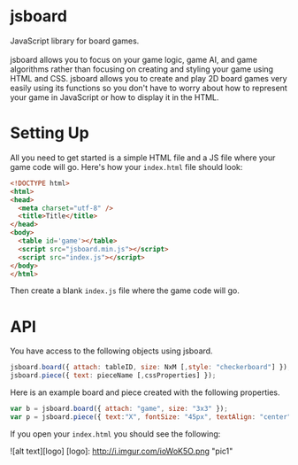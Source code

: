 # jsboard
JavaScript library for board games.
<br><br>
jsboard allows you to focus on your game logic, game AI, and game algorithms rather than focusing on creating and styling your game using HTML and CSS. jsboard allows you to create and play 2D board games very easily using its functions so you don't have to worry about how to represent your game in JavaScript or how to display it in the HTML. 

# Setting Up
All you need to get started is a simple HTML file and a JS file where your game code will go. Here's how your `index.html` file should look:

```html
<!DOCTYPE html>
<html>
<head>
  <meta charset="utf-8" />
  <title>Title</title>
</head>
<body>
  <table id='game'></table>
  <script src="jsboard.min.js"></script>
  <script src="index.js"></script>
</body>
</html>
```
Then create a blank `index.js` file where the game code will go.

# API

You have access to the following objects using jsboard.

```javascript
jsboard.board({ attach: tableID, size: NxM [,style: "checkerboard"] });
jsboard.piece({ text: pieceName [,cssProperties] });
```

Here is an example board and piece created with the following properties.

```javascript
var b = jsboard.board({ attach: "game", size: "3x3" });
var p = jsboard.piece({ text:"X", fontSize: "45px", textAlign: "center" });
```

If you open your `index.html` you should see the following:

![alt text][logo]
[logo]: http://i.imgur.com/ioWoK5O.png "pic1"
